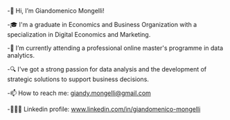 -👋 Hi, I’m Giandomenico Mongelli!

-🎓 I'm a graduate in Economics and Business Organization with a specialization in Digital Economics and Marketing.

-🌱 I’m currently attending a professional online master's programme in data analytics.

-🔍 I've got a strong passion for data analysis and the development of strategic solutions to support business decisions.

-📫 How to reach me: giandy.mongelli@gmail.com

-👨🏻‍💻 Linkedin profile: www.linkedin.com/in/giandomenico-mongelli
